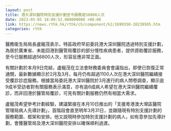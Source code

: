 ```yaml
---
layout: post
title: 港大深圳醫院特別支援計劃至今服務逾56800人次
date: 2023-05-05 18:09:52.000000000 +08:00
link: https://news.rthk.hk/rthk/ch/component/k2/1699350-20230505.htm
categories: rthk
---
```


醫務衞生局局長盧寵茂表示，特區政府早前委託港大深圳醫院透過特別支援計劃，為居於廣東省、未能回港到醫管局覆診的部分慢性疾病患者，提供資助覆診服務，至今已服務超過56800人次，形容反應非常正面。 

有關計劃於本月9日完結，盧寵茂在立法會財務委員會會議指出，即使已恢復正常通關，最新數據顯示於2月及3月，每月仍有超過1100人次在港大深圳醫院繼續接受覆診診症服務。根據當局委託港大深圳醫院於3月進行的病人問卷調查，顯示逾9成半受訪者對有關服務表示滿意，亦有逾6成病人希望在港大深圳醫院繼續覆診，而非回港於醫管局覆診，可見有關計劃服務仍然有相當大需求。

盧寵茂希望參考計劃經驗，建議緊接在本月10日推出的「支援粵港澳大灣區醫院管理局病人先導計劃」，首階段會直至明年3月31日，並跟隨現有特別支援計劃的服務範圍、框架和安排。他又說現時參加特別支援計劃的病人，如有意參加先導計劃，會獲醫管局及港大深圳醫院安排以確保順利過渡。

